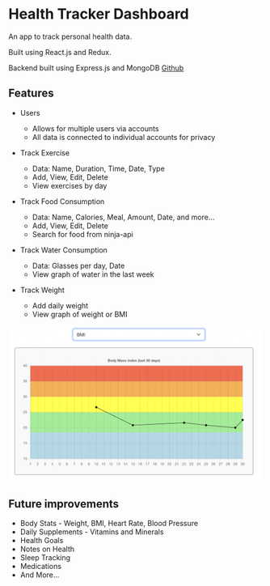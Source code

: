 # Health Tracker Dashboard

An app to track personal health data.

Built using React.js and Redux.

Backend built using Express.js and MongoDB [Github](https://github.com/blee2125/health-tracker-dashboard-backend)

## Features

* Users
    - Allows for multiple users via accounts
    - All data is connected to individual accounts for privacy

* Track Exercise
    - Data: Name, Duration, Time, Date, Type
    - Add, View, Edit, Delete
    - View exercises by day

* Track Food Consumption
    - Data: Name, Calories, Meal, Amount, Date, and more...
    - Add, View, Edit, Delete
    - Search for food from ninja-api

* Track Water Consumption
    - Data: Glasses per day, Date
    - View graph of water in the last week

* Track Weight
    - Add daily weight
    - View graph of weight or BMI

![bmigraph](https://github.com/blee2125/health-tracker-dashboard/blob/main/public/images/bmigraph.png)


## Future improvements

* Body Stats - Weight, BMI, Heart Rate, Blood Pressure
* Daily Supplements - Vitamins and Minerals
* Health Goals
* Notes on Health
* Sleep Tracking
* Medications
* And More...


